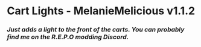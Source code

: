 # Cart Lights - MelanieMelicious v1.1.2
### <i>Just adds a light to the front of the carts. You can probably find me on the R.E.P.O modding Discord.</i>